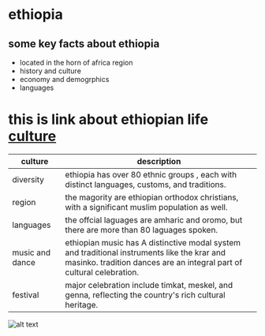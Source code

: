 
# ethiopia 
 ## some key facts  about  ethiopia 
 * located in the horn of africa region
 * history and culture
 * economy and demogrphics
 * languages

# this is link about ethiopian life  [culture  ](https://www.youtube.com/watch?v=iH4e3Zb7Elo.com)  
| culture     |    description  |
|------------------| ----------------|
| diversity  | ethiopia has over 80 ethnic groups , each with distinct languages, customs, and traditions. | religion
| region |  the magority are ethiopian orthodox christians, with a significant muslim population as well.
| languages | the offcial laguages are amharic and oromo, but there are more than 80 laguages  spoken.
| music and dance| ethiopian music has A distinctive modal system and traditional instruments like the krar and masinko. tradition dances are an integral part of cultural celebration. 
| festival | major celebration include  timkat, meskel, and genna, reflecting the country's rich cultural heritage. 

![alt text](imaghttps://tse4.mm.bing.net/th?id=OIP._FTFtgxMVSBG7WyTBEgiLwHaD2&pid=Api&P=0&h=180e)
